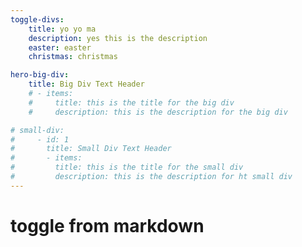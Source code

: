 ```yaml
---
toggle-divs: 
    title: yo yo ma
    description: yes this is the description
    easter: easter
    christmas: christmas

hero-big-div: 
    title: Big Div Text Header 
    # - items: 
    #     title: this is the title for the big div 
    #     description: this is the description for the big div 

# small-div: 
#     - id: 1 
#       title: Small Div Text Header 
#       - items: 
#         title: this is the title for the small div 
#         description: this is the description for ht small div 
---
```


# toggle from markdown

<toggle-divs :toggle-divs="toggle-divs"></toggle-divs>

<hero-big-div :hero-big-div="hero-big-div"></hero-big-div>